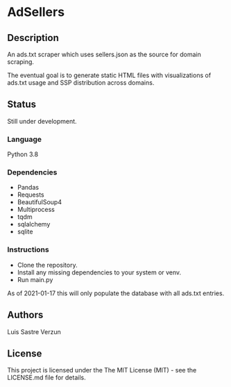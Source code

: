 # AdSellers

## Description

An ads.txt scraper which uses sellers.json as the source for domain scraping.

The eventual goal is to generate static HTML files with visualizations of ads.txt usage and SSP distribution across domains.

## Status

Still under development.

### Language

Python 3.8

### Dependencies

* Pandas
* Requests
* BeautifulSoup4
* Multiprocess
* tqdm
* sqlalchemy
* sqlite

### Instructions

* Clone the repository.
* Install any missing dependencies to your system or venv.
* Run main.py

As of 2021-01-17 this will only populate the database with all ads.txt entries.

## Authors

Luis Sastre Verzun

## License

This project is licensed under the The MIT License (MIT) - see the LICENSE.md file for details.